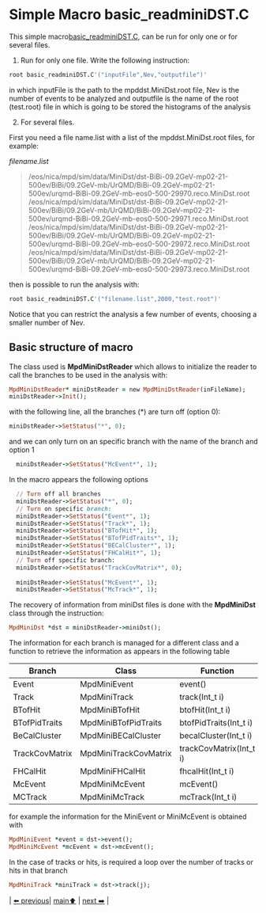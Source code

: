 # Simple Macro basic_readminiDST.C

This simple macro[basic_readminiDST.C](https://github.com/iamaldonado/Macros_ANA/tree/main/simpleRead/minidst/basic_readminiDST.C),
can be run for only one or for several files.


 1. Run for only one file.
 Write the following instruction: 

```ruby
root basic_readminiDST.C'("inputFile",Nev,"outputfile")'
```

in which inputFile is the path to the mpddst.MiniDst.root file, Nev is the number of events to be analyzed and outputfile is the name of the root (test.root) file in which is going to be stored the histograms of the analysis
 
 2. For several files.

First you need a file name.list with a list of the mpddst.MiniDst.root files, for example:

*filename.list*
> /eos/nica/mpd/sim/data/MiniDst/dst-BiBi-09.2GeV-mp02-21-500ev/BiBi/09.2GeV-mb/UrQMD/BiBi-09.2GeV-mp02-21-500ev/urqmd-BiBi-09.2GeV-mb-eos0-500-29970.reco.MiniDst.root
> /eos/nica/mpd/sim/data/MiniDst/dst-BiBi-09.2GeV-mp02-21-500ev/BiBi/09.2GeV-mb/UrQMD/BiBi-09.2GeV-mp02-21-500ev/urqmd-BiBi-09.2GeV-mb-eos0-500-29971.reco.MiniDst.root
> /eos/nica/mpd/sim/data/MiniDst/dst-BiBi-09.2GeV-mp02-21-500ev/BiBi/09.2GeV-mb/UrQMD/BiBi-09.2GeV-mp02-21-500ev/urqmd-BiBi-09.2GeV-mb-eos0-500-29972.reco.MiniDst.root
> /eos/nica/mpd/sim/data/MiniDst/dst-BiBi-09.2GeV-mp02-21-500ev/BiBi/09.2GeV-mb/UrQMD/BiBi-09.2GeV-mp02-21-500ev/urqmd-BiBi-09.2GeV-mb-eos0-500-29973.reco.MiniDst.root

then is possible to run the analysis with:

```ruby
root basic_readminiDST.C'("filename.list",2000,"test.root")'

```
Notice that you can restrict the analysis a few number of events, choosing a smaller number of Nev.


## Basic structure of macro 

The class used is __MpdMiniDstReader__ which allows to initialize the reader to call the branches to be used in the analysis with:

```ruby 
MpdMiniDstReader* miniDstReader = new MpdMiniDstReader(inFileName);
miniDstReader->Init();
```
with the following line, all the branches (\*) are turn off (option 0):

```ruby
miniDstReader->SetStatus("*", 0); 
```

and we can only turn on an specific branch with the name of the branch and option 1

```ruby
  miniDstReader->SetStatus("McEvent*", 1);
```

In the macro appears the following options

```ruby
  // Turn off all branches
  miniDstReader->SetStatus("*", 0);  
  // Turn on specific branch:             
  miniDstReader->SetStatus("Event*", 1);          
  miniDstReader->SetStatus("Track*", 1);
  miniDstReader->SetStatus("BTofHit*", 1);
  miniDstReader->SetStatus("BTofPidTraits*", 1);
  miniDstReader->SetStatus("BECalCluster*", 1);
  miniDstReader->SetStatus("FHCalHit*", 1);
  // Turn off specific branch:
  miniDstReader->SetStatus("TrackCovMatrix*", 0);
   
  miniDstReader->SetStatus("McEvent*", 1);
  miniDstReader->SetStatus("McTrack*", 1);
```

The recovery of information from miniDst files is done with the __MpdMiniDst__ class through the instruction:

```ruby
MpdMiniDst *dst = miniDstReader->miniDst();
```

The information for each branch is managed for a different class and a function to retrieve the information as appears in the following table

|Branch|Class |Function|
|------|------|------|
|Event|MpdMiniEvent|event()|
|Track|MpdMiniTrack|track(Int\_t i)|
|BTofHit|MpdMiniBTofHit|btofHit(Int\_t i)|
|BTofPidTraits|MpdMiniBTofPidTraits|btofPidTraits(Int\_t i)|
|BeCalCluster|MpdMiniBECalCluster|becalCluster(Int\_t i)|
|TrackCovMatrix|MpdMiniTrackCovMatrix|trackCovMatrix(Int\_t i)|
|FHCalHit|MpdMiniFHCalHit|fhcalHit(Int\_t i)|
|McEvent|MpdMiniMcEvent|mcEvent()|
|MCTrack|MpdMiniMcTrack|mcTrack(Int\_t i)|

for example the information for the MiniEvent or MiniMcEvent  is obtained with
```ruby
MpdMiniEvent *event = dst->event();
MpdMiniMcEvent *mcEvent = dst->mcEvent(); 
```
In the case of tracks or hits, is required a loop over the number of tracks or hits in that branch 

```ruby 
MpdMiniTrack *miniTrack = dst->track(j);
``` 



| [:arrow_left: previous](../mpddst/README.md)| [main:arrow_up:](../../README.md) | [next :arrow_right:](../../mpddstm/README.md) |

